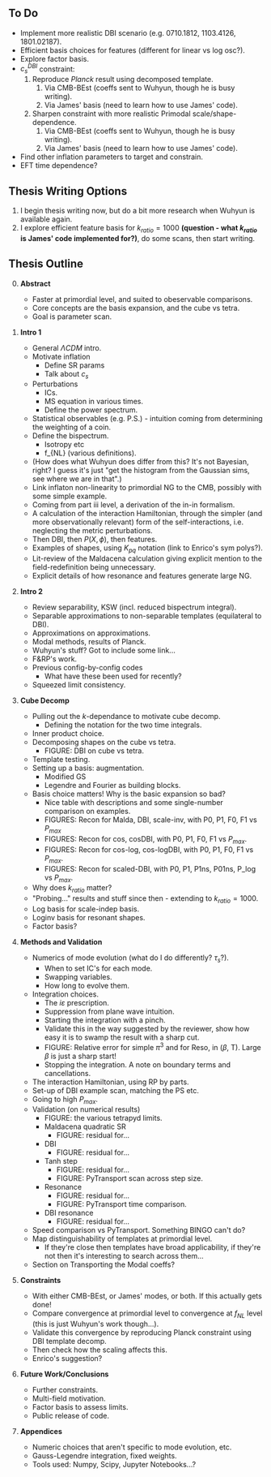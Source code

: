 To Do
-----
- Implement more realistic DBI scenario (e.g. 0710.1812, 1103.4126, 1801.02187).
- Efficient basis choices for features (different for linear vs log osc?).
- Explore factor basis.
- $c_s^{DBI}$ constraint:
    1. Reproduce *Planck* result using decomposed template.
        1. Via CMB-BEst (coeffs sent to Wuhyun, though he is busy writing).
        2. Via James' basis (need to learn how to use James' code).
    2. Sharpen constraint with more realistic Primodal scale/shape-dependence.
        1. Via CMB-BEst (coeffs sent to Wuhyun, though he is busy writing).
        2. Via James' basis (need to learn how to use James' code).
- Find other inflation parameters to target and constrain.
- EFT time dependence?

Thesis Writing Options
--------------
1. I begin thesis writing now, but do a bit more research when Wuhyun is available again.
2. I explore efficient feature basis for $k_{ratio}=1000$ **(question - what $k_{ratio}$ is James' code implemented for?)**, do some scans, then start writing.

Thesis Outline
--------
0. **Abstract**
    - Faster at primordial level, and suited to obeservable comparisons.
    - Core concepts are the basis expansion, and the cube vs tetra.
    - Goal is parameter scan.

    
1. **Intro 1**
    - General $\Lambda CDM$ intro.
    - Motivate inflation
        - Define SR params
        - Talk about $c_s$
    - Perturbations
        - ICs.
        - MS equation in various times.
        - Define the power spectrum.
    - Statistical observables (e.g. P.S.) - intuition coming from determining the weighting of a coin.
    - Define the bispectrum.
        - Isotropy etc
        - f_{NL} (various definitions).
    - (How does what Wuhyun does differ from this? It's not Bayesian, right? I guess it's just "get the histogram from the Gaussian sims, see where we are in that".)
    - Link inflaton non-linearity to primordial NG to the CMB, possibly with some simple example. 
    - Coming from part iii level, a derivation of the in-in formalism.
    - A calculation of the interaction Hamiltonian, through the simpler (and more observationally relevant) form of the self-interactions, i.e. neglecting the metric perturbations. 
    - Then DBI, then $P(X, \phi)$, then features.
    - Examples of shapes, using $K_{pq}$ notation (link to Enrico's sym polys?).
    - Lit-review of the Maldacena calculation giving explicit mention to the field-redefinition being unnecessary. 
    - Explicit details of how resonance and features generate large NG. 


2. **Intro 2** 
    - Review separability, KSW (incl. reduced bispectrum integral).
    - Separable approximations to non-separable templates (equilateral to DBI).
    - Approximations on approximations.
    - Modal methods, results of Planck.
    - Wuhyun's stuff? Got to include some link...
    - F&RP's work.
    - Previous config-by-config codes
        - What have these been used for recently?
    - Squeezed limit consistency.


3. **Cube Decomp** 
    - Pulling out the $k$-dependance to motivate cube decomp.
        - Defining the notation for the two time integrals.
    - Inner product choice.
    - Decomposing shapes on the cube vs tetra.
        - FIGURE: DBI on cube vs tetra.
    - Template testing.
    - Setting up a basis: augmentation.
        - Modified GS
        - Legendre and Fourier as building blocks.
    - Basis choice matters! Why is the basic expansion so bad?
        - Nice table with descriptions and some single-number comparison on examples.
        - FIGURES: Recon for Malda, DBI, scale-inv, with P0, P1, F0, F1 vs $P_{max}$
        - FIGURES: Recon for cos, cosDBI, with P0, P1, F0, F1 vs $P_{max}$.
        - FIGURES: Recon for cos-log, cos-logDBI, with P0, P1, F0, F1 vs $P_{max}$.
        - FIGURES: Recon for scaled-DBI, with P0, P1, P1ns, P01ns, P_log vs $P_{max}$.
    - Why does $k_{ratio}$ matter?
    - "Probing..." results and stuff since then - extending to $k_{ratio}=1000$.
    - Log basis for scale-indep basis.
    - Loginv basis for resonant shapes.
    - Factor basis?


4. **Methods and Validation**
    - Numerics of mode evolution (what do I do differently? $\tau_s$?).
        - When to set IC's for each mode.
        - Swapping variables.
        - How long to evolve them.
    - Integration choices.
        - The $i\varepsilon$ prescription.
        - Suppression from plane wave intuition.
        - Starting the integration with a pinch.
        - Validate this in the way suggested by the reviewer, show how easy it is to swamp the result with a sharp cut.
        - FIGURE: Relative error for simple $\pi^3$ and for Reso, in ($\beta$, T). Large $\beta$ is just a sharp start!  
        - Stopping the integration. A note on boundary terms and cancellations.
    - The interaction Hamiltonian, using RP by parts.
    - Set-up of DBI example scan, matching the PS etc.
    - Going to high $P_{max}$.
    - Validation (on numerical results)
        - FIGURE: the various tetrapyd limits.
        - Maldacena quadratic SR
            - FIGURE: residual for...
        - DBI
            - FIGURE: residual for...
        - Tanh step
            - FIGURE: residual for...
            - FIGURE: PyTransport scan across step size.
        - Resonance
            - FIGURE: residual for...
            - FIGURE: PyTransport time comparison.
        - DBI resonance
            - FIGURE: residual for...
    - Speed comparison vs PyTransport. Something BINGO can't do?
    - Map distinguishability of templates at primordial level.
        - If they're close then templates have broad applicability, if they're not then it's interesting to search across them...
    - Section on Transporting the Modal coeffs?


5. **Constraints** 
    - With either CMB-BEst, or James' modes, or both. If this actually gets done! 
    - Compare convergence at primordial level to convergence at $f_{NL}$ level (this is just Wuhyun's work though...). 
    - Validate this convergence by reproducing Planck constraint using DBI template decomp.
    - Then check how the scaling affects this. 
    - Enrico's suggestion?


6. **Future Work/Conclusions** 
    - Further constraints.
    - Multi-field motivation.
    - Factor basis to assess limits.
    - Public release of code.


7. **Appendices** 
    - Numeric choices that aren't specific to mode evolution, etc.
    - Gauss-Legendre integration, fixed weights.
    - Tools used: Numpy, Scipy, Jupyter Notebooks...?














